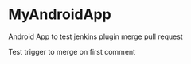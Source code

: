 # MyAndroidApp

Android App to test jenkins plugin merge pull request

Test trigger to merge on first comment

